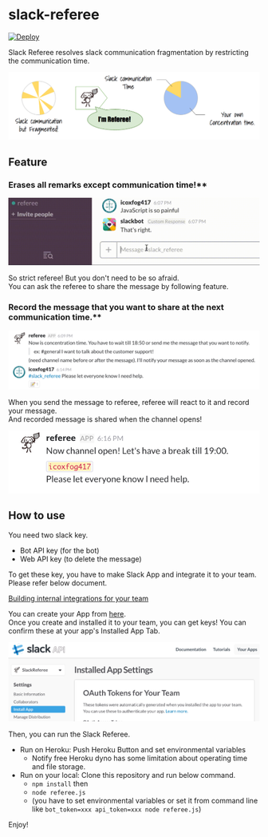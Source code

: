 # slack-referee

[![Deploy](https://www.herokucdn.com/deploy/button.svg)](https://heroku.com/deploy)

Slack Referee resolves slack communication fragmentation by restricting the communication time.

![slack-referee.png](./docs/slack-referee.png)

## Feature

### Erases all remarks except communication time!**

![slack-forbid-en.gif](./docs/slack-forbid-en.gif)

So strict referee! But you don't need to be so afraid.  
You can ask the referee to share the message by following feature.

### Record the message that you want to share at the next communication time.**

![record_msg.png](./docs/record_msg.png)

When you send the message to referee, referee will react to it and record your message.  
And recorded message is shared when the channel opens!

![share_message.png](./docs/share_message.png)

## How to use

You need two slack key.

* Bot API key (for the bot)
* Web API key (to delete the message)

To get these key, you have to make Slack App and integrate it to your team.  
Please refer below document.

[Building internal integrations for your team](https://api.slack.com/internal-integrations)

You can create your App from [here](https://api.slack.com/apps).  
Once you create and installed it to your team, you can get keys!
You can confirm these at your app's Installed App Tab.

![installed_app.png](./docs/installed_app.png)

Then, you can run the Slack Referee.

* Run on Heroku: Push Heroku Button and set environmental variables
  * Notify free Heroku dyno has some limitation about operating time and file storage.
* Run on your local: Clone this repository and run below command.
  * `npm install` then
  * `node referee.js`
  * (you have to set environmental variables or set it from command line like `bot_token=xxx api_token=xxx node referee.js`)

Enjoy!
